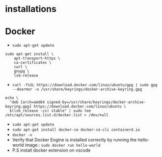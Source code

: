 # installations
# Docker
-  `sudo apt-get update`
```
sudo apt-get install \
    apt-transport-https \
    ca-certificates \
    curl \
    gnupg \
    lsb-release
```
- `curl -fsSL https://download.docker.com/linux/ubuntu/gpg | sudo gpg --dearmor -o /usr/share/keyrings/docker-archive-keyring.gpg`
```
echo \
  "deb [arch=amd64 signed-by=/usr/share/keyrings/docker-archive-keyring.gpg] https://download.docker.com/linux/ubuntu \
  $(lsb_release -cs) stable" | sudo tee /etc/apt/sources.list.d/docker.list > /dev/null
```
- `sudo apt-get update`
- `sudo apt-get install docker-ce docker-ce-cli containerd.io`
- `docker -v`
- Verify that Docker Engine is installed correctly by running the hello-world image.: `sudo docker run hello-world`
- P.S install docker extension on vscode
